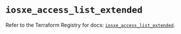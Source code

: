 # `iosxe_access_list_extended`

Refer to the Terraform Registry for docs: [`iosxe_access_list_extended`](https://registry.terraform.io/providers/ciscodevnet/iosxe/0.9.3/docs/resources/access_list_extended).
